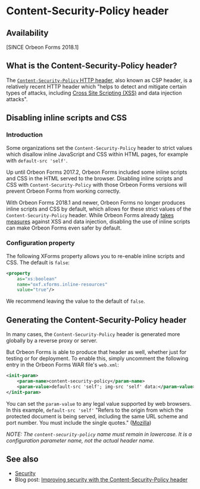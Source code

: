 # Content-Security-Policy header

## Availability

[SINCE Orbeon Forms 2018.1]

## What is the Content-Security-Policy header?

The [`Content-Security-Policy` HTTP header](https://developer.mozilla.org/en-US/docs/Web/HTTP/CSP), also known as CSP header, is a relatively recent HTTP header which "helps to detect and mitigate certain types of attacks, including [Cross Site Scripting (XSS)](https://en.wikipedia.org/wiki/Cross-site_scripting) and data injection attacks".

## Disabling inline scripts and CSS

### Introduction

Some organizations set the `Content-Security-Policy` header to strict values which disallow inline JavaScript and CSS within HTML pages, for example with `default-src 'self'`.

Up until Orbeon Forms 2017.2, Orbeon Forms included some inline scripts and CSS in the HTML served to the browser. Disabling inline scripts and CSS with `Content-Security-Policy` with those Orbeon Forms versions will prevent Orbeon Forms from working correctly.
 
With Orbeon Forms 2018.1 and newer, Orbeon Forms no longer produces inline scripts and CSS by default, which allows for these strict values of the `Content-Security-Policy` header. While Orbeon Forms already [takes measures](security.md) against XSS and data injection, disabling the use of inline scripts can make Orbeon Forms even safer by default.

### Configuration property

The following XForms property allows you to re-enable inline scripts and CSS. The default is `false`:

```xml
<property 
    as="xs:boolean" 
    name="oxf.xforms.inline-resources"                            
    value="true"/>
``` 

We recommend leaving the value to the default of `false`.

## Generating the Content-Security-Policy header

In many cases, the `Content-Security-Policy` header is generated more globally by a reverse proxy or server.

But Orbeon Forms is able to produce that header as well, whether just for testing or for deployment. To enable this, simply uncomment the following entry in the Orbeon Forms WAR file's `web.xml`:

```xml
<init-param>
    <param-name>content-security-policy</param-name>
    <param-value>default-src 'self'; img-src 'self' data:</param-value>
</init-param>
```

You can set the `param-value` to any legal value supported by web browsers. In this example, `default-src 'self'` "Refers to the origin from which the protected document is being served, including the same URL scheme and port number. You must include the single quotes." ([Mozilla](https://developer.mozilla.org/en-US/docs/Web/HTTP/Headers/Content-Security-Policy/default-src))

*NOTE: The `content-security-policy` name must remain in lowercase. It is a configuration parameter name, not the actual header name.*

## See also 

- [Security](security.md)
- Blog post: [Improving security with the Content-Security-Policy header](https://blog.orbeon.com/2018/08/improving-security-with-content.html)